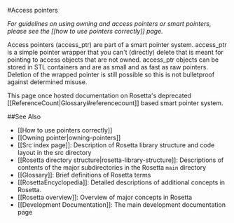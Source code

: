 #Access pointers

*For guidelines on using owning and access pointers or smart pointers, please see the [[how to use pointers correctly]] page.*

Access pointers (access_ptr) are part of a smart pointer system.  access_ptr is a simple pointer wrapper that you can't (directly) delete that is meant for pointing to access objects that are not owned. access_ptr objects can be stored in STL containers and are as small and as fast as raw pointers. Deletion of the wrapped pointer is still possible so this is not bulletproof against determined misuse.

This page once hosted documentation on Rosetta's deprecated [[ReferenceCount|Glossary#referencecount]] based smart pointer system.

##See Also

* [[How to use pointers correctly]]
* [[Owning pointer|owning-pointers]]
* [[Src index page]]: Description of Rosetta library structure and code layout in the src directory
* [[Rosetta directory structure|rosetta-library-structure]]: Descriptions of contents of the major subdirectories in the Rosetta `main` directory
* [[Glossary]]: Brief definitions of Rosetta terms
* [[RosettaEncyclopedia]]: Detailed descriptions of additional concepts in Rosetta.
* [[Rosetta overview]]: Overview of major concepts in Rosetta
* [[Development Documentation]]: The main development documentation page